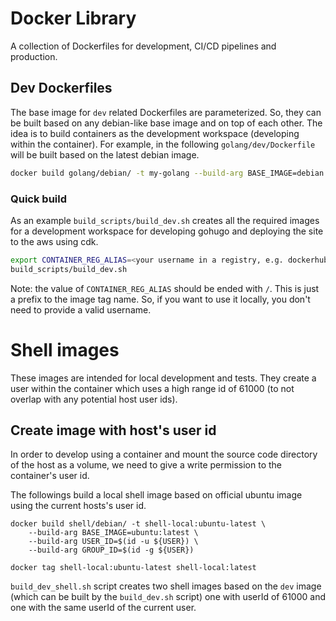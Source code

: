 
# Docker Library

A collection of Dockerfiles for development, CI/CD pipelines and production. 

## Dev Dockerfiles
The base image for `dev` related Dockerfiles are parameterized. So, they can be built based on any debian-like base image and on top of each other. The idea is to build containers as the development workspace (developing within the container).
For example, in the following `golang/dev/Dockerfile` will be built based on the latest debian image.
```sh
docker build golang/debian/ -t my-golang --build-arg BASE_IMAGE=debian:latest
```

### Quick build
As an example `build_scripts/build_dev.sh` creates all the required images for a development workspace for developing gohugo and deploying the site to the aws using cdk.

```sh
export CONTAINER_REG_ALIAS=<your username in a registry, e.g. dockerhub>/
build_scripts/build_dev.sh
```
Note: the value of `CONTAINER_REG_ALIAS` should be ended with `/`. This is just a prefix to the image tag name. So, if you want to use it locally, you don't need to provide a valid username.

# Shell images
These images are intended for local development and tests. They create a user within the container which uses a high range id of 61000 (to not overlap with any potential host user ids). 

## Create image with host's user id
In order to develop using a container and mount the source code directory of
the host as a volume, we need to give a write permission to the container's user
id. 

The followings build a local shell image based on official ubuntu image 
using the current hosts's user id.

```
docker build shell/debian/ -t shell-local:ubuntu-latest \
	--build-arg BASE_IMAGE=ubuntu:latest \
	--build-arg USER_ID=$(id -u ${USER}) \
	--build-arg GROUP_ID=$(id -g ${USER})

docker tag shell-local:ubuntu-latest shell-local:latest
```

`build_dev_shell.sh` script creates two shell images based on the `dev` image (which can be built by the `build_dev.sh` script) one with userId of 61000 and one with the same userId of the current user.